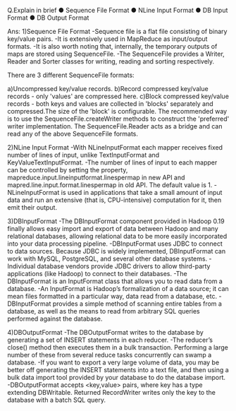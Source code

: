 Q.Explain in brief
● Sequence File Format
● NLine Input Format
● DB Input Format
● DB Output Format

Ans:
1)Sequence File Format
-Sequence file is a flat file consisting of binary key/value pairs.
-It is extensively used in MapReduce as input/output formats.
-It is also worth noting that, internally, the temporary outputs of maps are stored using SequenceFile.
-The SequenceFile provides a Writer, Reader and Sorter classes for writing, reading and sorting respectively.

There are 3 different SequenceFile formats:

a)Uncompressed key/value records.
b)Record compressed key/value records - only 'values' are compressed here.
c)Block compressed key/value records - both keys and values are collected in 'blocks' separately and compressed.The size of the 'block' is configurable.
The recommended way is to use the SequenceFile.createWriter methods to construct the 'preferred' writer implementation.
The SequenceFile.Reader acts as a bridge and can read any of the above SequenceFile formats.


2)NLine Input Format
-With NLineInputFormat each mapper receives fixed number of lines of input, unlike TextInputFormat and KeyValueTextInputFormat.
-The number of lines of input to each mapper can be controlled by setting the property, mapreduce.input.lineinputformat.linespermap in new API and mapred.line.input.format.linespermap in old API. The default value is 1.
-NLineInputFormat is used in applications that take a small amount of input data and run an extensive (that is, CPU-intensive) computation for it, then emit their output. 


3)DBInputFormat
-The DBInputFormat component provided in Hadoop 0.19 finally allows easy import and export of data between Hadoop and many relational databases, allowing relational data to be more easily incorporated into your data processing pipeline.
-DBInputFormat uses JDBC to connect to data sources. Because JDBC is widely implemented, DBInputFormat can work with MySQL, PostgreSQL, and several other database systems.
-Individual database vendors provide JDBC drivers to allow third-party applications (like Hadoop) to connect to their databases.
-The DBInputFormat is an InputFormat class that allows you to read data from a database.
-An InputFormat is Hadoop’s formalization of a data source; it can mean files formatted in a particular way, data read from a database, etc.
-DBInputFormat provides a simple method of scanning entire tables from a database, as well as the means to read from arbitrary SQL queries performed against the database.


4)DBOutputFormat
-The DBOutputFormat writes to the database by generating a set of INSERT statements in each reducer.
-The reducer’s close() method then executes them in a bulk transaction. Performing a large number of these from several reduce tasks concurrently can swamp a database.
-If you want to export a very large volume of data, you may be better off generating the INSERT statements into a text file, and then using a bulk data import tool provided by your database to do the database import.
-DBOutputFormat accepts <key,value> pairs, where key has a type extending DBWritable. Returned RecordWriter writes only the key to the database with a batch SQL query.

